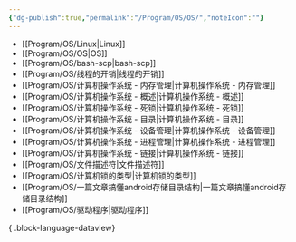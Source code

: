 ```yaml
---
{"dg-publish":true,"permalink":"/Program/OS/OS/","noteIcon":""}
---
```



- [[Program/OS/Linux\|Linux]]
- [[Program/OS/OS\|OS]]
- [[Program/OS/bash-scp\|bash-scp]]
- [[Program/OS/线程的开销\|线程的开销]]
- [[Program/OS/计算机操作系统 - 内存管理\|计算机操作系统 - 内存管理]]
- [[Program/OS/计算机操作系统 - 概述\|计算机操作系统 - 概述]]
- [[Program/OS/计算机操作系统 - 死锁\|计算机操作系统 - 死锁]]
- [[Program/OS/计算机操作系统 - 目录\|计算机操作系统 - 目录]]
- [[Program/OS/计算机操作系统 - 设备管理\|计算机操作系统 - 设备管理]]
- [[Program/OS/计算机操作系统 - 进程管理\|计算机操作系统 - 进程管理]]
- [[Program/OS/计算机操作系统 - 链接\|计算机操作系统 - 链接]]
- [[Program/OS/文件描述符\|文件描述符]]
- [[Program/OS/计算机锁的类型\|计算机锁的类型]]
- [[Program/OS/一篇文章搞懂android存储目录结构\|一篇文章搞懂android存储目录结构]]
- [[Program/OS/驱动程序\|驱动程序]]

{ .block-language-dataview}